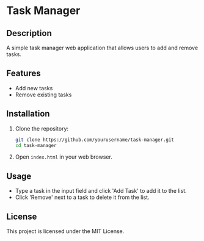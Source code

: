 # Task Manager

## Description
A simple task manager web application that allows users to add and remove tasks.

## Features
- Add new tasks
- Remove existing tasks

## Installation
1. Clone the repository:
   ```bash
   git clone https://github.com/yourusername/task-manager.git
   cd task-manager
   ```
2. Open `index.html` in your web browser.

## Usage
- Type a task in the input field and click 'Add Task' to add it to the list.
- Click 'Remove' next to a task to delete it from the list.

## License
This project is licensed under the MIT License.
